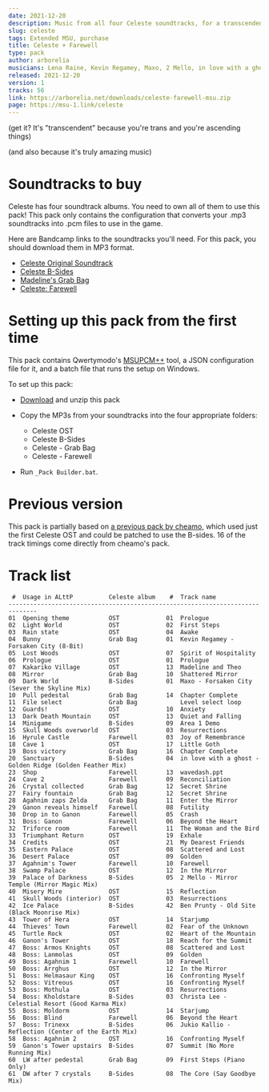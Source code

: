 ```yaml
---
date: 2021-12-20
description: Music from all four Celeste soundtracks, for a transcendent randomizer run.
slug: celeste
tags: Extended MSU, purchase
title: Celeste + Farewell
type: pack
author: arborelia
musicians: Lena Raine, Kevin Regamey, Maxo, 2 Mello, in love with a ghost, Ben Prunty, Christa Lee, Jukio Kallio, Matthewせいじ
released: 2021-12-20
version: 1
tracks: 56
link: https://arborelia.net/downloads/celeste-farewell-msu.zip
page: https://msu-1.link/celeste
---
```


(get it? It's "transcendent" because you're trans and you're ascending things)

(and also because it's truly amazing music)

# Soundtracks to buy

Celeste has four soundtrack albums. You need to own all of them to use this pack! This pack only contains the configuration that converts your .mp3 soundtracks into .pcm files to use in the game.

Here are Bandcamp links to the soundtracks you'll need. For this pack, you should download them in MP3 format.

- [Celeste Original Soundtrack](https://radicaldreamland.bandcamp.com/album/celeste-original-soundtrack)
- [Celeste B-Sides](https://radicaldreamland.bandcamp.com/album/celeste-b-sides)
- [Madeline's Grab Bag](https://radicaldreamland.bandcamp.com/album/celeste-madelines-grab-bag)
- [Celeste: Farewell](https://radicaldreamland.bandcamp.com/album/celeste-farewell-original-soundtrack)

# Setting up this pack from the first time

This pack contains Qwertymodo's [MSUPCM++][msupcm] tool, a JSON configuration file for it, and a batch file that runs the setup on Windows.

[msupcm]: https://github.com/qwertymodo/msupcmplusplus

To set up this pack:

- [Download](https://arborelia.net/downloads/celeste-farewell-msu.zip) and unzip this pack

- Copy the MP3s from your soundtracks into the four appropriate folders:
    - Celeste OST
    - Celeste B-Sides
    - Celeste - Grab Bag
    - Celeste - Farewell

- Run `_Pack Builder.bat`.

# Previous version

This pack is partially based on [a previous pack by cheamo](https://drive.google.com/open?id=12IdbDwNMj_MCgMhYi29EOat9V4jO01P4), which used just the first Celeste OST and could be patched to use the B-sides. 16 of the track timings come directly from cheamo's pack.

# Track list

```text
 #  Usage in ALttP          Celeste album    #  Track name
------------------------------------------------------------------------------
01  Opening theme           OST             01  Prologue
02  Light World             OST             02  First Steps
03  Rain state              OST             04  Awake
04  Bunny                   Grab Bag        01  Kevin Regamey - Forsaken City (8-Bit)
05  Lost Woods              OST             07  Spirit of Hospitality
06  Prologue                OST             01  Prologue
07  Kakariko Village        OST             13  Madeline and Theo
08  Mirror                  Grab Bag        10  Shattered Mirror
09  Dark World              B-Sides         01  Maxo - Forsaken City (Sever the Skyline Mix)
10  Pull pedestal           Grab Bag        14  Chapter Complete
11  File select             Grab Bag            Level select loop
12  Guards!                 OST             10  Anxiety
13  Dark Death Mountain     OST             13  Quiet and Falling
14  Minigame                B-Sides         09  Area 1 Demo
15  Skull Woods overworld   OST             03  Resurrections
16  Hyrule Castle           Farewell        03  Joy of Remembrance
18  Cave 1                  OST             17  Little Goth
19  Boss victory            Grab Bag        16  Chapter Complete
20  Sanctuary               B-Sides         04  in love with a ghost - Golden Ridge (Golden Feather Mix)
23  Shop                    Farewell        13  wavedash.ppt
24  Cave 2                  Farewell        09  Reconciliation
26  Crystal collected       Grab Bag        12  Secret Shrine
27  Fairy fountain          Grab Bag        12  Secret Shrine
28  Agahnim zaps Zelda      Grab Bag        11  Enter the Mirror
29  Ganon reveals himself   Farewell        08  Futility
30  Drop in to Ganon        Farewell        05  Crash
31  Boss: Ganon             Farewell        06  Beyond the Heart
32  Triforce room           Farewell        11  The Woman and the Bird
33  Triumphant Return       OST             19  Exhale
34  Credits                 OST             21  My Dearest Friends
35  Eastern Palace          OST             08  Scattered and Lost
36  Desert Palace           OST             09  Golden
37  Agahnim's Tower         Farewell        10  Farewell
38  Swamp Palace            OST             12  In the Mirror
39  Palace of Darkness      B-Sides         05  2 Mello - Mirror Temple (Mirror Magic Mix)
40  Misery Mire             OST             15  Reflection
41  Skull Woods (interior)  OST             03  Resurrections
42  Ice Palace              B-Sides         42  Ben Prunty - Old Site (Black Moonrise Mix)
43  Tower of Hera           OST             14  Starjump
44  Thieves' Town           Farewell        02  Fear of the Unknown
45  Turtle Rock             OST             02  Heart of the Mountain
46  Ganon's Tower           OST             18  Reach for the Summit
47  Boss: Armos Knights     OST             08  Scattered and Lost
48  Boss: Lanmolas          OST             09  Golden
49  Boss: Agahnim 1         Farewell        10  Farewell
50  Boss: Arrghus           OST             12  In the Mirror
51  Boss: Helmasaur King    OST             16  Confronting Myself
52  Boss: Vitreous          OST             16  Confronting Myself
53  Boss: Mothula           OST             03  Resurrections
54  Boss: Kholdstare        B-Sides         03  Christa Lee - Celestial Resort (Good Karma Mix)
55  Boss: Moldorm           OST             14  Starjump
56  Boss: Blind             Farewell        06  Beyond the Heart
57  Boss: Trinexx           B-Sides         06  Jukio Kallio - Reflection (Center of the Earth Mix)
58  Boss: Agahnim 2         OST             16  Confronting Myself
59  Ganon's Tower upstairs  B-Sides         07  Summit (No More Running Mix)
60  LW after pedestal       Grab Bag        09  First Steps (Piano Only)
61  DW after 7 crystals     B-Sides         08  The Core (Say Goodbye Mix)
```
